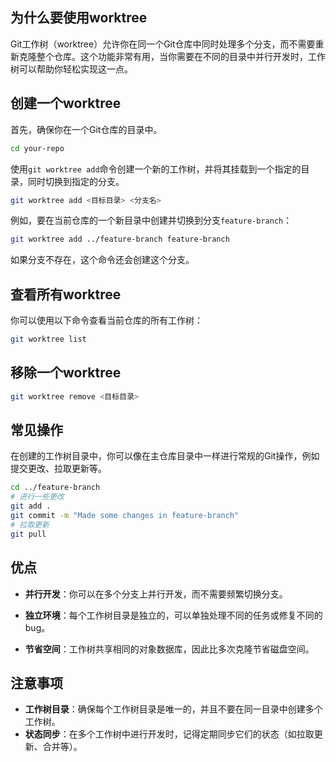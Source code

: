 ## 为什么要使用worktree
 
Git工作树（worktree）允许你在同一个Git仓库中同时处理多个分支，而不需要重新克隆整个仓库。这个功能非常有用，当你需要在不同的目录中并行开发时，工作树可以帮助你轻松实现这一点。

## 创建一个worktree

首先，确保你在一个Git仓库的目录中。

```bash
cd your-repo
```

使用`git worktree add`命令创建一个新的工作树，并将其挂载到一个指定的目录，同时切换到指定的分支。

```bash
git worktree add <目标目录> <分支名>
```

例如，要在当前仓库的一个新目录中创建并切换到分支`feature-branch`：

```bash
git worktree add ../feature-branch feature-branch
```

如果分支不存在，这个命令还会创建这个分支。

## 查看所有worktree

你可以使用以下命令查看当前仓库的所有工作树：

```bash
git worktree list
```

## 移除一个worktree

```bash
git worktree remove <目标目录>
```

## 常见操作

在创建的工作树目录中，你可以像在主仓库目录中一样进行常规的Git操作，例如提交更改、拉取更新等。

```bash
cd ../feature-branch
# 进行一些更改
git add .
git commit -m "Made some changes in feature-branch"
# 拉取更新
git pull
```

## 优点

- **并行开发**：你可以在多个分支上并行开发，而不需要频繁切换分支。

- **独立环境**：每个工作树目录是独立的，可以单独处理不同的任务或修复不同的bug。

- **节省空间**：工作树共享相同的对象数据库，因此比多次克隆节省磁盘空间。

## 注意事项

- **工作树目录**：确保每个工作树目录是唯一的，并且不要在同一目录中创建多个工作树。
- **状态同步**：在多个工作树中进行开发时，记得定期同步它们的状态（如拉取更新、合并等）。
